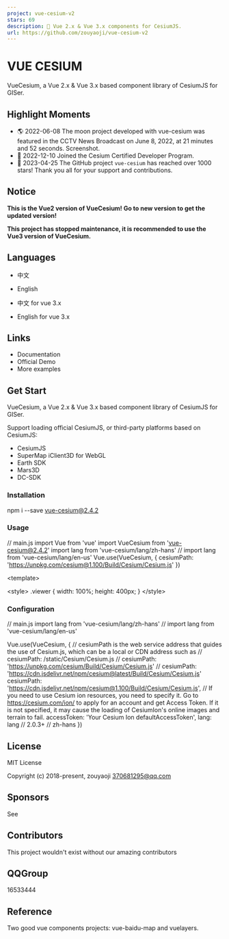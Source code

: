 ```yaml
---
project: vue-cesium-v2
stars: 69
description: 🎉 Vue 2.x & Vue 3.x components for CesiumJS.
url: https://github.com/zouyaoji/vue-cesium-v2
---
```


VUE CESIUM
==========

VueCesium, a Vue 2.x & Vue 3.x based component library of CesiumJS for GISer.

Highlight Moments
-----------------

-   🌎 2022-06-08 The moon project developed with vue-cesium was featured in the CCTV News Broadcast on June 8, 2022, at 21 minutes and 52 seconds. Screenshot.
-   🚀 2022-12-10 Joined the Cesium Certified Developer Program.
-   🎉 2023-04-25 The GitHub project `vue-cesium` has reached over 1000 stars! Thank you all for your support and contributions.

Notice
------

**This is the Vue2 version of VueCesium! Go to new version to get the updated version!**

**This project has stopped maintenance, it is recommended to use the Vue3 version of VueCesium.**

Languages
---------

-   中文
    
-   English
    
-   中文 for vue 3.x
    
-   English for vue 3.x
    

Links
-----

-   Documentation
-   Official Demo
-   More examples

Get Start
---------

VueCesium, a Vue 2.x & Vue 3.x based component library of CesiumJS for GISer.

Support loading official CesiumJS, or third-party platforms based on CesiumJS:

-   CesiumJS
-   SuperMap iClient3D for WebGL
-   Earth SDK
-   Mars3D
-   DC-SDK

### Installation

npm i --save vue-cesium@2.4.2

### Usage

// main.js
import Vue from 'vue'
import VueCesium from 'vue-cesium@2.4.2'
import lang from 'vue-cesium/lang/zh-hans'
// import lang from 'vue-cesium/lang/en-us'
Vue.use(VueCesium, {
  cesiumPath: 'https://unpkg.com/cesium@1.100/Build/Cesium/Cesium.js'
})

<template\>
  <div class\="viewer"\>
    <vc-viewer\></vc-viewer\>
  </div\>
</template\>

<style\>
  .viewer {
    width: 100%;
    height: 400px;
  }
</style\>

### Configuration

// main.js
import lang from 'vue-cesium/lang/zh-hans'
// import lang from 'vue-cesium/lang/en-us'

Vue.use(VueCesium, {
  // cesiumPath is the web service address that guides the use of Cesium.js, which can be a local or CDN address such as
  // cesiumPath: /static/Cesium/Cesium.js
  // cesiumPath: 'https://unpkg.com/cesium/Build/Cesium/Cesium.js'
  // cesiumPath: 'https://cdn.jsdelivr.net/npm/cesium@latest/Build/Cesium/Cesium.js'
  cesiumPath: 'https://cdn.jsdelivr.net/npm/cesium@1.100/Build/Cesium/Cesium.js',
  // If you need to use Cesium ion resources, you need to specify it. Go to https://cesium.com/ion/ to apply for an account and get Access Token. If it is not specified, it may cause the loading of CesiumIon's online images and terrain to fail.
  accessToken: 'Your Cesium Ion defaultAccessToken',
  lang: lang // 2.0.3+ //  zh-hans
})

License
-------

MIT License

Copyright (c) 2018-present, zouyaoji 370681295@qq.com

Sponsors
--------

See

Contributors
------------

This project wouldn't exist without our amazing contributors

QQGroup
-------

16533444

Reference
---------

Two good vue components projects: vue-baidu-map and vuelayers.
